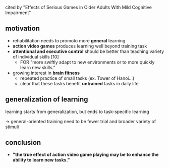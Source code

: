 <!-- META
{"title":"Learning, Attentional Control, and Action Video Games","link":"https://www.ncbi.nlm.nih.gov/pmc/articles/PMC3461277/","media":"netpage","tags":["game", "dimentia"],"short":{"en":"Cognitive function can be improved by enhancing the ability to learn new tasks","ja":"新しい課題を学習する能力を高めることで、認知機能を向上させることができる。"},"importance":3,"hasPage":true,"createdAt":1720922286.789,"updatedAt":1720922286.789}
META -->

cited by "Effects of Serious Games in Older Adults With Mild Cognitive Impairment"

## motivation

- rehabilitation needs to promoto more **general** learning
- **action video games** produces learning well beyond training task
- **attentional and executive control** should be better than teaching variety of individual skills [10]
  - FOR "more swiftly adapt to new environments or to more quickly learn new skills."
- growing interest in **brain fitness**
  - repeated practice of small tasks (ex. Tower of Hanoi...)
  - clear that these tasks benefit **untrained** tasks in daily life

## generalization of learning

learning starts from generalization, but ends to task-specific learning

-> general-oriented training need to be fewer trial and broader variety of stimuli

## conclusion

- **"the true effect of action video game playing may be to enhance the ability to learn new tasks."**
